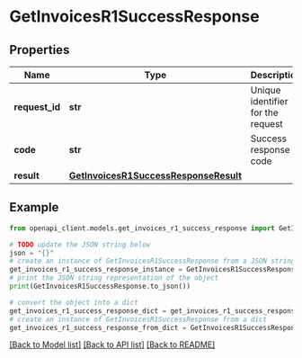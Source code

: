 # GetInvoicesR1SuccessResponse


## Properties

Name | Type | Description | Notes
------------ | ------------- | ------------- | -------------
**request_id** | **str** | Unique identifier for the request | [optional] 
**code** | **str** | Success response code | [optional] 
**result** | [**GetInvoicesR1SuccessResponseResult**](GetInvoicesR1SuccessResponseResult.md) |  | [optional] 

## Example

```python
from openapi_client.models.get_invoices_r1_success_response import GetInvoicesR1SuccessResponse

# TODO update the JSON string below
json = "{}"
# create an instance of GetInvoicesR1SuccessResponse from a JSON string
get_invoices_r1_success_response_instance = GetInvoicesR1SuccessResponse.from_json(json)
# print the JSON string representation of the object
print(GetInvoicesR1SuccessResponse.to_json())

# convert the object into a dict
get_invoices_r1_success_response_dict = get_invoices_r1_success_response_instance.to_dict()
# create an instance of GetInvoicesR1SuccessResponse from a dict
get_invoices_r1_success_response_from_dict = GetInvoicesR1SuccessResponse.from_dict(get_invoices_r1_success_response_dict)
```
[[Back to Model list]](../README.md#documentation-for-models) [[Back to API list]](../README.md#documentation-for-api-endpoints) [[Back to README]](../README.md)


